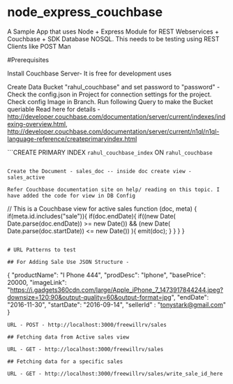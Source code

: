 # node_express_couchbase
A Sample App that uses Node + Express Module for REST Webservices + Couchbase + SDK Database NOSQL. This needs to be testing using 
REST Clients like POST Man

#Prerequisites

Install Couchbase Server- It is free for development uses

Create Data Bucket "rahul_couchbase" and set password to "password" - Check the config.json in Project for connection 
settings for the project. Check config Image in Branch. Run following Query to make the Bucket queriable
Read here for details - http://developer.couchbase.com/documentation/server/current/indexes/indexing-overview.html, http://developer.couchbase.com/documentation/server/current/n1ql/n1ql-language-reference/createprimaryindex.html

```CREATE PRIMARY INDEX `rahul_couchbase_index` ON `rahul_couchbase` 
```

Create the Document - sales_doc -- inside doc create view - sales_active

Refer Couchbase documentation site on help/ reading on this topic. I have added the code for view in DB Config

```
// This is a Couchbase view for active sales
function (doc, meta) {
  if(meta.id.includes("sale")){
    if(doc.endDate){
      if((new Date( Date.parse(doc.endDate)) >= new Date())
         		&& (new Date( Date.parse(doc.startDate)) <= new Date()) ){
  			emit(doc);
      }
    }
  }
}
```

# URL Patterns to test

## For Adding Sale Use JSON Structure - 
```
{
  "productName": "I Phone 444",
  "prodDesc": "Iphone",
  "basePrice": 20000,
  "imageLink": "https://i.gadgets360cdn.com/large/Apple_iPhone_7_1473917844244.jpeg?downsize=120:90&output-quality=60&output-format=jpg",
  "endDate": "2016-11-30",
  "startDate": "2016-09-14",
  "sellerId" : "tonystark@gmail.com"
}
```
URL - POST - http://localhost:3000/freewillrv/sales

## Fetching data from Active sales view

URL - GET - http://localhost:3000/freewillrv/sales

## Fetching data for a specific sales

URL - GET - http://localhost:3000/freewillrv/sales/write_sale_id_here
